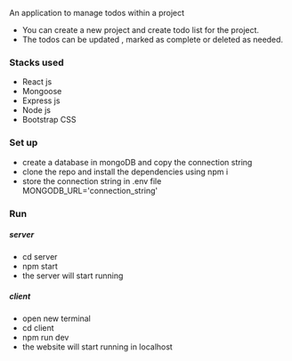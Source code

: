 An application to manage todos within a project
- You can create a new project and create todo list for the project.
- The todos can be updated , marked as complete or deleted as needed.

### Stacks used
- React js
- Mongoose
- Express js
- Node js
- Bootstrap CSS

### Set up
- create a database in mongoDB and copy the connection string
- clone the repo and install the dependencies using npm i
- store the connection string in .env file
  MONGODB_URL='connection_string'

### Run

##### server
- cd server
- npm start
- the server will start running

##### client 
- open new terminal
- cd client
- npm run dev
- the website will start running in localhost
